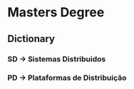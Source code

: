 # Masters Degree

## Dictionary

### SD -> Sistemas Distribuidos
### PD -> Plataformas de Distribuição